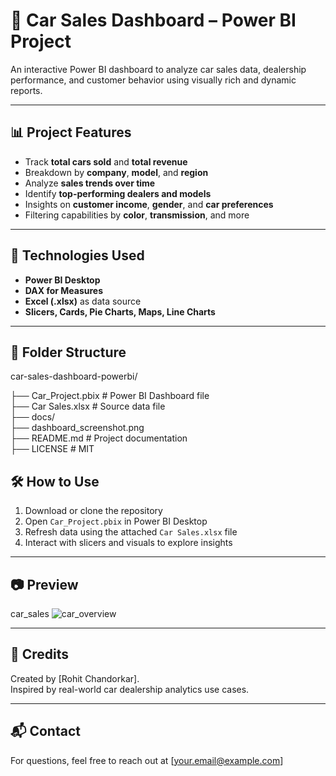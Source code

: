 # 🚗 Car Sales Dashboard – Power BI Project

An interactive Power BI dashboard to analyze car sales data, dealership performance, and customer behavior using visually rich and dynamic reports.

---

## 📊 Project Features

- Track **total cars sold** and **total revenue**
- Breakdown by **company**, **model**, and **region**
- Analyze **sales trends over time**
- Identify **top-performing dealers and models**
- Insights on **customer income**, **gender**, and **car preferences**
- Filtering capabilities by **color**, **transmission**, and more

---

## 🧩 Technologies Used

- **Power BI Desktop**
- **DAX for Measures**
- **Excel (.xlsx)** as data source
- **Slicers, Cards, Pie Charts, Maps, Line Charts**

---

## 📁 Folder Structure

car-sales-dashboard-powerbi/

├──    Car_Project.pbix # Power BI Dashboard file                                                                                                                          
├──   Car Sales.xlsx # Source data file                                                                                                                                   
├──   docs/                                                                                                                                                               
├──   dashboard_screenshot.png                                                                                                                      
├──   README.md # Project documentation                                                                                                                                   
├──   LICENSE # MIT

## 🛠️ How to Use

1. Download or clone the repository
2. Open `Car_Project.pbix` in Power BI Desktop
3. Refresh data using the attached `Car Sales.xlsx` file
4. Interact with slicers and visuals to explore insights

---

## 📷 Preview

car_sales 
![car_overview](https://github.com/user-attachments/assets/0e2e0e4c-8608-4097-9821-1a6535ed6ac1)



---

## 🤝 Credits

Created by [Rohit Chandorkar].  
Inspired by real-world car dealership analytics use cases.

---

## 📬 Contact

For questions, feel free to reach out at [your.email@example.com]


